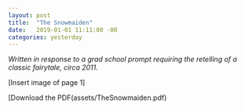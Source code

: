 ```yaml
---
layout: post
title:  "The Snowmaiden"
date:   2019-01-01 11:11:00 -00
categories: yesterday
---
```

*Written in response to a grad school prompt requiring the retelling of a classic fairytale, circa 2011.*

[Insert image of page 1]

[Download the PDF(assets/TheSnowmaiden.pdf)

